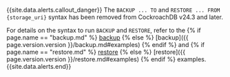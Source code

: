 {{site.data.alerts.callout_danger}}
The `BACKUP ... TO` and `RESTORE ... FROM {storage_uri}` syntax has been removed from CockroachDB v24.3 and later.

For details on the syntax to run `BACKUP` and `RESTORE`, refer to the {% if page.name == "backup.md" %} [backup](#examples) {% else %} [backup]({{ page.version.version }}/backup.md#examples) {% endif %} and {% if page.name == "restore.md" %} [restore](#examples) {% else %} [restore]({{ page.version.version }}/restore.md#examples) {% endif %} examples.
{{site.data.alerts.end}}